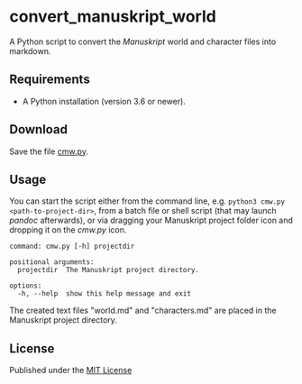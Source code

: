 # convert_manuskript_world

A Python script to convert the *Manuskript* world and character files into markdown.

## Requirements

- A Python installation (version 3.6 or newer).

## Download

Save the file [cmw.py](https://raw.githubusercontent.com/peter88213/convert_manuskript-world/main/src/cmw.py).

## Usage

You can start the script either from the command line, e.g. `python3 cmw.py <path-to-project-dir>`, 
from a batch file or shell script (that may launch *pandoc* afterwards), 
or via dragging your Manuskript project folder icon and dropping it on the *cmw.py* icon. 

```
command: cmw.py [-h] projectdir

positional arguments:
  projectdir  The Manuskript project directory.

options:
  -h, --help  show this help message and exit

```

The created text files "world.md" and "characters.md" are placed in the
Manuskript project directory.

## License

Published under the [MIT License](https://opensource.org/licenses/mit-license.php)
